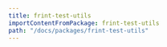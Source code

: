```yaml
---
title: frint-test-utils
importContentFromPackage: frint-test-utils
path: "/docs/packages/frint-test-utils"
---
```


